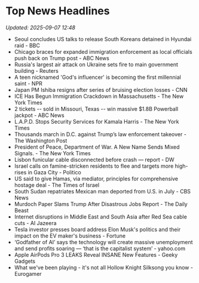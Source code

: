 # Top News Headlines

_Updated: 2025-09-07 12:48_

- Seoul concludes US talks to release South Koreans detained in Hyundai raid - BBC
- Chicago braces for expanded immigration enforcement as local officials push back on Trump post - ABC News
- Russia's largest air attack on Ukraine sets fire to main government building - Reuters
- A teen nicknamed 'God's influencer' is becoming the first millennial saint - NPR
- Japan PM Ishiba resigns after series of bruising election losses - CNN
- ICE Has Begun Immigration Crackdown in Massachusetts - The New York Times
- 2 tickets -- sold in Missouri, Texas -- win massive $1.8B Powerball jackpot - ABC News
- L.A.P.D. Stops Security Services for Kamala Harris - The New York Times
- Thousands march in D.C. against Trump’s law enforcement takeover - The Washington Post
- President of Peace, Department of War. A New Name Sends Mixed Signals. - The New York Times
- Lisbon funicular cable disconnected before crash — report - DW
- Israel calls on famine-stricken residents to flee and targets more high-rises in Gaza City - Politico
- US said to give Hamas, via mediator, principles for comprehensive hostage deal - The Times of Israel
- South Sudan repatriates Mexican man deported from U.S. in July - CBS News
- Murdoch Paper Slams Trump After Disastrous Jobs Report - The Daily Beast
- Internet disruptions in Middle East and South Asia after Red Sea cable cuts - Al Jazeera
- Tesla investor presses board address Elon Musk's politics and their impact on the EV maker's business - Fortune
- ‘Godfather of AI’ says the technology will create massive unemployment and send profits soaring — ‘that is the capitalist system’ - yahoo.com
- Apple AirPods Pro 3 LEAKS Reveal INSANE New Features - Geeky Gadgets
- What we've been playing - it's not all Hollow Knight Silksong you know - Eurogamer